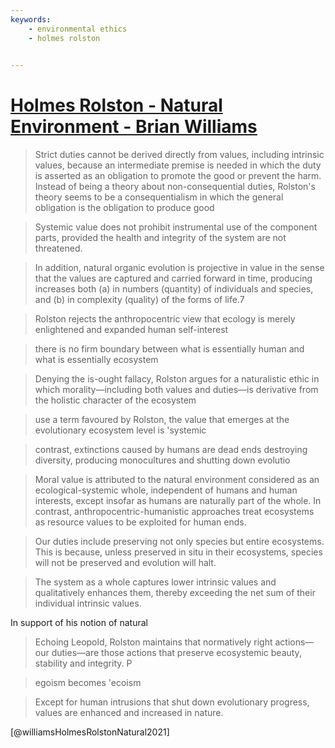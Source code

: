 ```yaml
---
keywords:
    - environmental ethics
    - holmes rolston
  

---
```


# [Holmes Rolston - Natural Environment - Brian Williams](https://www.briangwilliams.us/natural-environment/holmes-rolston-iii-1.html)

> Strict duties cannot be derived directly from values, including intrinsic values, because an intermediate premise is needed in which the duty is asserted as an obligation to promote the good or prevent the harm. Instead of being a theory about non-consequential duties, Rolston's theory seems to be a consequentialism in which the general obligation is the obligation to produce good

> Systemic value does not prohibit instrumental use of the component parts, provided the health and integrity of the system are not threatened. 

> In addition, natural organic evolution is projective in value in the sense that the values are captured and carried forward in time, producing increases both (a) in numbers (quantity) of individuals and species, and (b) in complexity (quality) of the forms of life.7

> Rolston rejects the anthropocentric view that ecology is merely enlightened and expanded human self-interest

> there is no firm boundary between what is essentially human and what is essentially ecosystem

> Denying the is-ought fallacy, Rolston argues for a naturalistic ethic in which morality—including both values and duties—is derivative from the holistic character of the ecosystem

> use a term favoured by Rolston, the value that emerges at the evolutionary ecosystem level is 'systemic

> contrast, extinctions caused by humans are dead ends destroying diversity, producing monocultures and shutting down evolutio

> Moral value is attributed to the natural environment considered as an ecological-systemic whole, independent of humans and human interests, except insofar as humans are naturally part of the whole. In contrast, anthropocentric-humanistic approaches treat ecosystems as resource values to be exploited for human ends. 

> Our duties include preserving not only species but entire ecosystems. This is because, unless preserved in situ in their ecosystems, species will not be preserved and evolution will halt.

> The system as a whole captures lower intrinsic values and qualitatively enhances them, thereby exceeding the net sum of their individual intrinsic values.

In support of his notion of natural

> Echoing Leopold, Rolston maintains that normatively right actions—our duties—are those actions that preserve ecosystemic beauty, stability and integrity. P

> egoism becomes 'ecoism

> Except for human intrusions that shut down evolutionary progress, values are enhanced and increased in nature.

[@williamsHolmesRolstonNatural2021]

